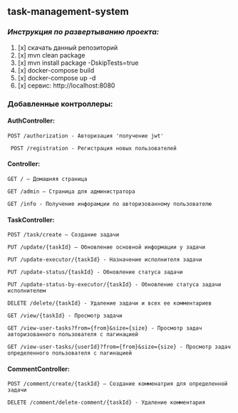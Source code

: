 ## task-management-system

### **_Инструкция по развертыванию проекта:_**
1. [x] скачать данный репозиторий
2. [x] mvn clean package
3. [x] mvn install package -DskipTests=true
4. [x] docker-compose build
5. [x] docker-compose up -d
6. [x] сервис: http://localhost:8080



### Добавленные контроллеры:

#### AuthController:
``` POST /authorization - Авторизация 'получение jwt' ```

``` POST /registration - Регистрация новых пользователей```

#### Controller:
``` GET / – Домашняя страница ```

``` GET /admin – Страница для администратора ```

``` GET /info - Получение инфорамции по авторизованному пользователю ```

#### TaskController:
``` POST /task/create – Создание задачи ```

``` PUT /update/{taskId} – Обновление основной информации у задачи ```

``` PUT /update-executor/{taskId} - Назначение исполнителя задачи ```

``` PUT /update-status/{taskId} - Обновление статуса задачи ```

``` PUT /update-status-by-executor/{taskId} - Обновление статуса задачи исполнителем ```

``` DELETE /delete/{taskId} - Удаление задачи и всех ее комментариев ```

``` GET /view/{taskId} - Просмотр задачи ```

``` GET /view-user-tasks?from={from}&size={size} - Просмотр задач авторизованного пользователя с пагинацией ```

``` GET /view-user-tasks/{userId}?from={from}&size={size} - Просмотр задач определенного пользователя с пагинацией ```

#### CommentController:
``` POST /comment/create/{taskId} – Создание комменатрия для определенной задачи ```

``` DELETE /comment/delete-comment/{taskId} - Удаление комментария ```